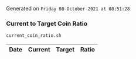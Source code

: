 Generated on `Friday 08-October-2021 at 08:51:28`

### Current to Target Coin Ratio
`current_coin_ratio.sh`

Date|Current|Target|Ratio
---|---|---|---

